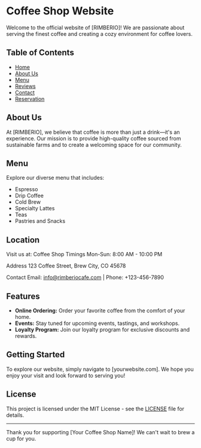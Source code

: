 # Coffee Shop Website

Welcome to the official website of [RIMBERIO]! We are passionate about serving the finest coffee and creating a cozy environment for coffee lovers. 

## Table of Contents

- [Home](#home)
- [About Us](#about-us)
- [Menu](#menu)
- [Reviews](#reviews)
- [Contact](#contact)
- [Reservation](#reservation)

## About Us

At [RIMBERIO], we believe that coffee is more than just a drink—it's an experience. Our mission is to provide high-quality coffee sourced from sustainable farms and to create a welcoming space for our community.

## Menu

Explore our diverse menu that includes:
- Espresso
- Drip Coffee
- Cold Brew
- Specialty Lattes
- Teas
- Pastries and Snacks

## Location

Visit us at:
Coffee Shop Timings
Mon-Sun: 8:00 AM - 10:00 PM

Address
123 Coffee Street, Brew City, CO 45678

Contact
Email: info@rimberiocafe.com | Phone: +123-456-7890

## Features

- **Online Ordering:** Order your favorite coffee from the comfort of your home.
- **Events:** Stay tuned for upcoming events, tastings, and workshops.
- **Loyalty Program:** Join our loyalty program for exclusive discounts and rewards.

## Getting Started

To explore our website, simply navigate to [yourwebsite.com]. We hope you enjoy your visit and look forward to serving you!

## License

This project is licensed under the MIT License - see the [LICENSE](LICENSE) file for details.

---

Thank you for supporting [Your Coffee Shop Name]! We can't wait to brew a cup for you.

